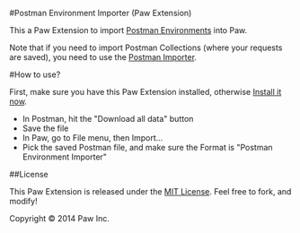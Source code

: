 #Postman Environment Importer (Paw Extension)

This a Paw Extension to import [Postman Environments](https://chrome.google.com/webstore/detail/postman-rest-client/fdmmgilgnpjigdojojpjoooidkmcomcm) into Paw.

Note that if you need to import Postman Collections (where your requests are saved), you need to use the [Postman Importer](https://github.com/LuckyMarmot/Paw-PostmanImporter).

#How to use?

First, make sure you have this Paw Extension installed, otherwise [Install it now](http://luckymarmot.com/paw/extensions/PostmanEnvironmentImporter).

* In Postman, hit the "Download all data" button
* Save the file
* In Paw, go to File menu, then Import...
* Pick the saved Postman file, and make sure the Format is "Postman Environment Importer"

##License

This Paw Extension is released under the [MIT License](LICENSE). Feel free to fork, and modify!

Copyright © 2014 Paw Inc.
